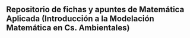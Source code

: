 ## Repositorio de fichas y apuntes de Matemática Aplicada (Introducción a la Modelación Matemática en Cs. Ambientales)
